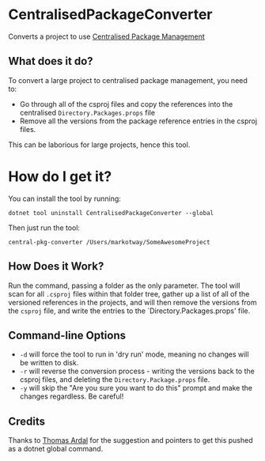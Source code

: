 # CentralisedPackageConverter

Converts a project to use [Centralised Package Management](https://devblogs.microsoft.com/nuget/introducing-central-package-management/)

## What does it do?

To convert a large project to centralised package management, you need to:

* Go through all of the csproj files and copy the references into the centralised `Directory.Packages.props` file
* Remove all the versions from the package reference entries in the csproj files.

This can be laborious for large projects, hence this tool. 

# How do I get it?

You can install the tool by running:

```
dotnet tool uninstall CentralisedPackageConverter --global
```

Then just run the tool:

```
central-pkg-converter /Users/markotway/SomeAwesomeProject
```

## How Does it Work?

Run the command, passing a folder as the only parameter. The tool will scan for all `.csproj` files within that 
folder tree, gather up a list of all of the versioned references in the projects, and will then remove the versions
from the `csproj` file, and write the entries to the `Directory.Packages.props' file.

## Command-line Options

* `-d` will force the tool to run in 'dry run' mode, meaning no changes will be written to disk.
* `-r` will reverse the conversion process - writing the versions back to the csproj files, and deleting the `Directory.Package.props` file.
* `-y` will skip the "Are you sure you want to do this" prompt and make the changes regardless. Be careful!

## Credits

Thanks to [Thomas Ardal](https://github.com/ThomasArdal) for the suggestion and pointers to get this pushed as a dotnet global command. 